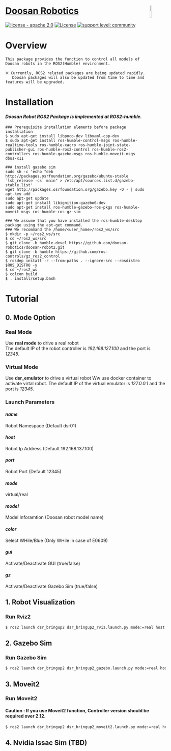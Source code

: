

# [Doosan Robotics](http://www.doosanrobotics.com/kr/)<img src="https://user-images.githubusercontent.com/47092672/97660147-142f1f00-1ab4-11eb-9d14-48f30a666cdc.PNG" width="10%" align="right">
[![license - apache 2.0](https://img.shields.io/:license-Apache%202.0-yellowgreen.svg)](https://opensource.org/licenses/Apache-2.0)
[![License](https://img.shields.io/badge/License-BSD%203--Clause-blue.svg)](https://opensource.org/licenses/BSD-3-Clause)
[![support level: community](https://img.shields.io/badge/support%20level-community-lightgray.png)](http://rosindustrial.org/news/2016/10/7/better-supporting-a-growing-ros-industrial-software-platform)
# Overview
    
    This package provides the function to control all models of Doosan robots in the ROS2(Humble) environment.
    
    ※ Currently, ROS2 related packages are being updated rapidly. 
       Doosan packages will also be updated from time to time and features will be upgraded.
 

# Installation 
#### *Doosan Robot ROS2 Package is implemented at ROS2-humble.*
    ### Prerequisite installation elements before package installation
    $ sudo apt-get install libpoco-dev libyaml-cpp-dev
    $ sudo apt-get install ros-humble-control-msgs ros-humble-realtime-tools ros-humble-xacro ros-humble-joint-state-publisher-gui ros-humble-ros2-control ros-humble-ros2-controllers ros-humble-gazebo-msgs ros-humble-moveit-msgs dbus-x11

    ### install gazebo sim
    sudo sh -c 'echo "deb http://packages.osrfoundation.org/gazebo/ubuntu-stable `lsb_release -cs` main" > /etc/apt/sources.list.d/gazebo-stable.list'
    wget http://packages.osrfoundation.org/gazebo.key -O - | sudo apt-key add -
    sudo apt-get update
    sudo apt-get install libignition-gazebo6-dev
    sudo apt-get install ros-humble-gazebo-ros-pkgs ros-humble-moveit-msgs ros-humble-ros-gz-sim
    
    ### We assume that you have installed the ros-humble-desktop package using the apt-get command.
    ### We recommand the /home/<user_home>/ros2_ws/src
    $ mkdir -p ~/ros2_ws/src
    $ cd ~/ros2_ws/src
    $ git clone -b humble-devel https://github.com/doosan-robotics/doosan-robot2.git
    $ git clone -b humble https://github.com/ros-controls/gz_ros2_control
    $ rosdep install -r --from-paths . --ignore-src --rosdistro $ROS_DISTRO -y
    $ cd ~/ros2_ws
    $ colcon build
    $ . install/setup.bash


# Tutorial
## 0. Mode Option
### Real Mode 
Use __real mode__ to drive a real robot   
The default IP of the robot controller is _192.168.127.100_ and the port is _12345_.

### Virtual Mode
Use __dsr_emulator__ to drive a virtual robot
Ww use docker container to activate virtal robot.
The default IP of the virtual emulator is _127.0.0.1_ and the port is _12345_.

### Launch Parameters
#### *name* 
Robot Namespace (Default dsr01)
#### *host* 
Robot Ip Address (Default 192.168.137.100)
#### *port* 
Robot Port (Default 12345)
#### *mode* 
virtual/real 
#### *model*
Model Inforamtion (Doosan robot model name)
#### *color*
Select WHile/Blue (Only WHile in case of E0609)
#### *gui*
Activate/Deactivate GUI (true/false)
#### *gz*
Activate/Deactivate Gazebo Sim (true/false) 



## 1. Robot Visualization 
### Run Rviz2
```bash
$ ros2 launch dsr_bringup2 dsr_bringup2_rviz.launch.py mode:=real host:=192.168.137.100 model:=m1013
```


## 2. Gazebo Sim 
### Run Gazebo Sim
```bash
$ ros2 launch dsr_bringup2 dsr_bringup2_gazebo.launch.py mode:=real host:=192.168.137.100 model:=m1013
```

## 3. Moveit2 
### Run Moveit2
#### Caution : If you use Moveit2 function, Controller version should be required over 2.12.
```bash
$ ros2 launch dsr_bringup2 dsr_bringup2_moveit2.launch.py mode:=real host:=192.168.137.100 model:=m1013
```

## 4. Nvidia Issac Sim (TBD)

